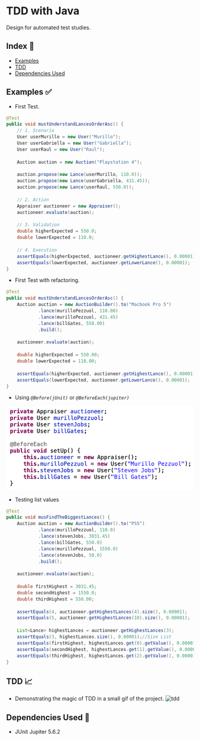 # TDD with Java

Design for automated test studies.

## Index :pushpin:

- [Examples](#examples)
- [TDD](#tdd)
- [Dependencies Used](#maven)

## Examples <a name="examples"></a>:white_check_mark:

- First Test.

```java
@Test
public void mustUnderstandLancesOrderAsc() {
    // 1. Scenario
    User userMurillo = new User("Murillo");
    User userGabriella = new User("Gabriella");
    User userRaul = new User("Raul");
	
    Auction auction = new Auction("Playstation 4");
	
    auction.propose(new Lance(userMurillo, 110.0));
    auction.propose(new Lance(userGabriella, 431.45));
    auction.propose(new Lance(userRaul, 550.0));
	
    // 2. Action
    Appraiser auctioneer = new Appraiser();
    auctioneer.evaluate(auction);
	
    // 3. Validation
    double higherExpected = 550.0;
    double lowerExpected = 110.0;
	
    // 4. Execution
    assertEquals(higherExpected, auctioneer.getHighestLance(), 0.00001);
    assertEquals(lowerExpected, auctioneer.getLowerLance(), 0.00001);
}
```

- First Test with refactoring.

```java
@Test
public void mustUnderstandLancesOrderAsc() {
    Auction auction = new AuctionBuilder().to("Macbook Pro 5")
            .lance(murilloPezzuol, 110.00)
            .lance(murilloPezzuol, 431.45)
            .lance(billGates, 550.00)
            .build();
    
    auctioneer.evaluate(auction);
    
    double higherExpected = 550.00;
    double lowerExpected = 110.00;
    
    assertEquals(higherExpected, auctioneer.getHighestLance(), 0.00001);
    assertEquals(lowerExpected, auctioneer.getLowerLance(), 0.00001);
}
```

- Using _`@Before(jUnit)`_ or _`@BeforeEach(jupiter)`_

![before-junit](resources/before-junit.png)

- Testing list values

```java
@Test
public void musFindTheBiggestLances() {
    Auction auction = new AuctionBuilder().to("PS5")
            .lance(murilloPezzuol, 110.0)
            .lance(stevenJobs, 3031.45)
            .lance(billGates, 550.0)
            .lance(murilloPezzuol, 1550.0)
            .lance(stevenJobs, 50.0)
            .build();
    
    auctioneer.evaluate(auction);
    
    double firstHighest = 3031.45;
    double secondHighest = 1550.0;
    double thirdHighest = 550.00;
    
    assertEquals(4, auctioneer.getHighestLances(4).size(), 0.00001);
    assertEquals(5, auctioneer.getHighestLances(10).size(), 0.00001);
    
    List<Lance> highestLances = auctioneer.getHighestLances(3);
    assertEquals(3, highestLances.size(), 0.00001);//Size List
    assertEquals(firstHighest, highestLances.get(0).getValue(), 0.00001);
    assertEquals(secondHighest, highestLances.get(1).getValue(), 0.00001);
    assertEquals(thirdHighest, highestLances.get(2).getValue(), 0.00001);
}
```

## TDD <a name="tdd"></a>:chart_with_upwards_trend:

- Demonstrating the magic of TDD in a small gif of the project.
![tdd](resources/tdd-example.gif)

## Dependencies Used <a name="maven"></a>:link:

- JUnit Jupiter 5.6.2
